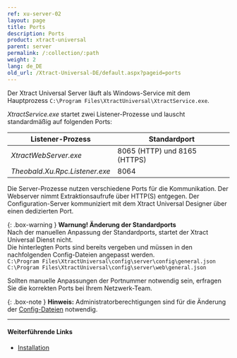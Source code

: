 ```yaml
---
ref: xu-server-02
layout: page
title: Ports
description: Ports
product: xtract-universal
parent: server
permalink: /:collection/:path
weight: 2
lang: de_DE
old_url: /Xtract-Universal-DE/default.aspx?pageid=ports
---
```

Der Xtract Universal Server läuft als Windows-Service mit dem Hauptprozess `C:\Program Files\XtractUniversal\XtractService.exe`. 

*XtractService.exe* startet zwei Listener-Prozesse und lauscht standardmäßig auf folgenden Ports:

Listener-Prozess| Standardport
------------ | -------------
*XtractWebServer.exe* | 8065 (HTTP) und 8165 (HTTPS)
*Theobald.Xu.Rpc.Listener.exe* | 8064

Die Server-Prozesse nutzen verschiedene Ports für die Kommunikation. Der Webserver nimmt Extraktionsaufrufe über HTTP(S) entgegen. 
Der Configuration-Server kommuniziert mit dem Xtract Universal Designer über einen dedizierten Port. <br>

{: .box-warning }
**Warnung! Änderung der Standardports**<br>
Nach der manuellen Anpassung der Standardports, startet der Xtract Universal Dienst nicht.<br>
Die hinterlegten Ports sind bereits vergeben und müssen in den nachfolgenden Config-Dateien angepasst werden.<br>
`C:\Program Files\XtractUniversal\config\server\config\general.json`<br>
`C:\Program Files\XtractUniversal\config\server\web\general.json`

Sollten manuelle Anpassungen der Portnummer notwendig sein, erfragen Sie die korrekten Ports bei Ihrem Netzwerk-Team.

{: .box-note }
**Hinweis:** Administratorberechtigungen sind für die Änderung der [Config-Dateien](../einfuehrung/installation-und-update#dateien-des-programmverzeichnisses) notwendig.

*****
#### Weiterführende Links
 - [Installation](../einfuehrung/installation-und-update)


